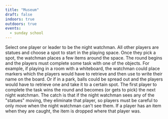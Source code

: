 ```yaml
---
title: "Museum"
draft: false
indoors: true
outdoors: true
events:
  - sunday school
---
```


Select one player or leader to be the night watchman. All other players are statues and choose a spot to start in the playing space. Once they pick a spot, the watchman places a few items around the space. The round begins and the players must complete some task with one of the objects. For example, if playing in a room with a whiteboard, the watchman could place markers which the players would have to retrieve and then use to write their name on the board. Or if in a park, balls could be spread out and the players would have to retrieve one and take it to a certain spot. The first player to complete the task wins the round and becomes (or gets to pick) the next night watchman. The catch is that if the night watchman sees any of the "statues" moving, they eliminate that player, so players must be careful to only move when the night watchman can't see them. If a player has an item when they are caught, the item is dropped where that player was.
